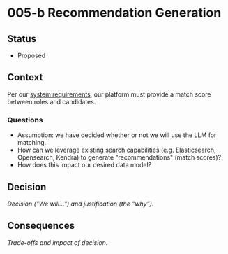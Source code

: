 # 005-b Recommendation Generation

## Status

- Proposed

## Context

Per our [system requirements](../main/problem/Requirements.md), our platform must provide a match score between roles and candidates.

### Questions

- Assumption: we have decided whether or not we will use the LLM for matching.
- How can we leverage existing search capabilities (e.g. Elasticsearch, Opensearch, Kendra) to generate "recommendations" (match scores)?
- How does this impact our desired data model?

## Decision

_Decision ("We will...") and justification (the "why”)._

## Consequences

_Trade-offs and impact of decision._
